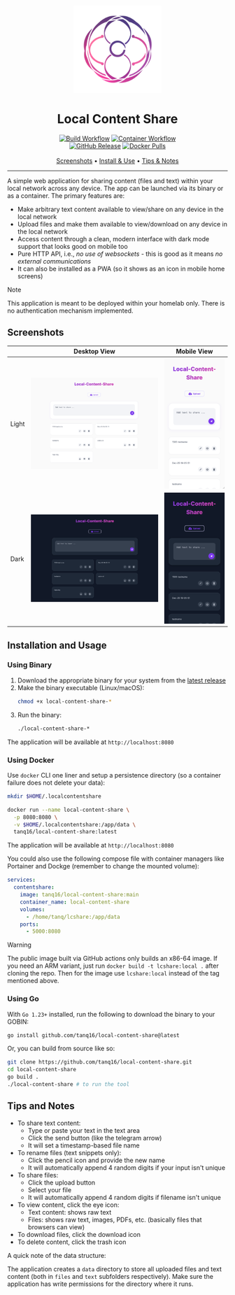 <div align="center">
  <img src="assets/logo.png" alt="Local Content Share Logo" width="200">
  <h1>Local Content Share</h1>

  <a href="https://github.com/tanq16/local-content-share/actions/workflows/binary-build.yml"><img alt="Build Workflow" src="https://github.com/tanq16/local-content-share/actions/workflows/binary-build.yml/badge.svg"></a>&nbsp;<a href="https://github.com/tanq16/local-content-share/actions/workflows/docker-publish.yml"><img alt="Container Workflow" src="https://github.com/tanq16/local-content-share/actions/workflows/docker-publish.yml/badge.svg"></a><br>
  <a href="https://github.com/Tanq16/local-content-share/releases"><img alt="GitHub Release" src="https://img.shields.io/github/v/release/tanq16/local-content-share"></a>&nbsp;<a href="https://hub.docker.com/r/tanq16/local-content-share"><img alt="Docker Pulls" src="https://img.shields.io/docker/pulls/tanq16/local-content-share"></a><br><br>
  <a href="#screenshots">Screenshots</a> &bull; <a href="#installation-and-usage">Install & Use</a> &bull; <a href="#tips-and-notes">Tips & Notes</a>
</div>

---

A simple web application for sharing content (files and text) within your local network across any device. The app can be launched via its binary or as a container. The primary features are:

- Make arbitrary text content available to view/share on any device in the local network
- Upload files and make them available to view/download on any device in the local network
- Access content through a clean, modern interface with dark mode support that looks good on mobile too
- Pure HTTP API, i.e., *no use of websockets* - this is good as it means *no external communications*
- It can also be installed as a PWA (so it shows as an icon in mobile home screens)

> [!NOTE]
> This application is meant to be deployed within your homelab only. There is no authentication mechanism implemented.

## Screenshots

| | Desktop View | Mobile View |
| --- | --- | --- |
| Light | <img src="assets/desktop-light.png" alt="Desktop Light Mode"> | <img src="assets/mobile-light.png" alt="Mobile Light Mode"> |
| Dark | <img src="assets/desktop-dark.png" alt="Desktop Dark Mode"> | <img src="assets/mobile-dark.png" alt="Mobile Dark Mode"> |

## Installation and Usage

### Using Binary

1. Download the appropriate binary for your system from the [latest release](https://github.com/tanq16/local-content-share/releases/latest)
2. Make the binary executable (Linux/macOS):
   ```bash
   chmod +x local-content-share-*
   ```
3. Run the binary:
   ```bash
   ./local-content-share-*
   ```

The application will be available at `http://localhost:8080`

### Using Docker

Use `docker` CLI one liner and setup a persistence directory (so a container failure does not delete your data):

```bash
mkdir $HOME/.localcontentshare
```
```bash
docker run --name local-content-share \
  -p 8080:8080 \
  -v $HOME/.localcontentshare:/app/data \
  tanq16/local-content-share:latest
```

The application will be available at `http://localhost:8080`

You could also use the following compose file with container managers like Portainer and Dockge (remember to change the mounted volume):

```yaml
services:
  contentshare:
    image: tanq16/local-content-share:main
    container_name: local-content-share
    volumes:
      - /home/tanq/lcshare:/app/data
    ports:
      - 5000:8080
```

> [!WARNING]
> The public image built via GitHub actions only builds an x86-64 image. If you need an ARM variant, just run `docker build -t lcshare:local .` after cloning the repo. Then for the image use `lcshare:local` instead of the tag mentioned above.

### Using Go

With `Go 1.23+` installed, run the following to download the binary to your GOBIN:

```bash
go install github.com/tanq16/local-content-share@latest
```

Or, you can build from source like so:

```bash
git clone https://github.com/tanq16/local-content-share.git
cd local-content-share
go build .
./local-content-share # to run the tool
```

## Tips and Notes

- To share text content:
   - Type or paste your text in the text area
   - Click the send button (like the telegram arrow)
   - It will set a timestamp-based file name
- To rename files (text snippets only):
   - Click the pencil icon and provide the new name
   - It will automatically append 4 random digits if your input isn't unique
- To share files:
   - Click the upload button
   - Select your file
   - It will automatically append 4 random digits if filename isn't unique
- To view content, click the eye icon:
   - Text content: shows raw text
   - Files: shows raw text, images, PDFs, etc. (basically files that browsers can view)
- To download files, click the download icon
- To delete content, click the trash icon

A quick note of the data structure:

The application creates a `data` directory to store all uploaded files and text content (both in `files` and `text` subfolders respectively). Make sure the application has write permissions for the directory where it runs.
